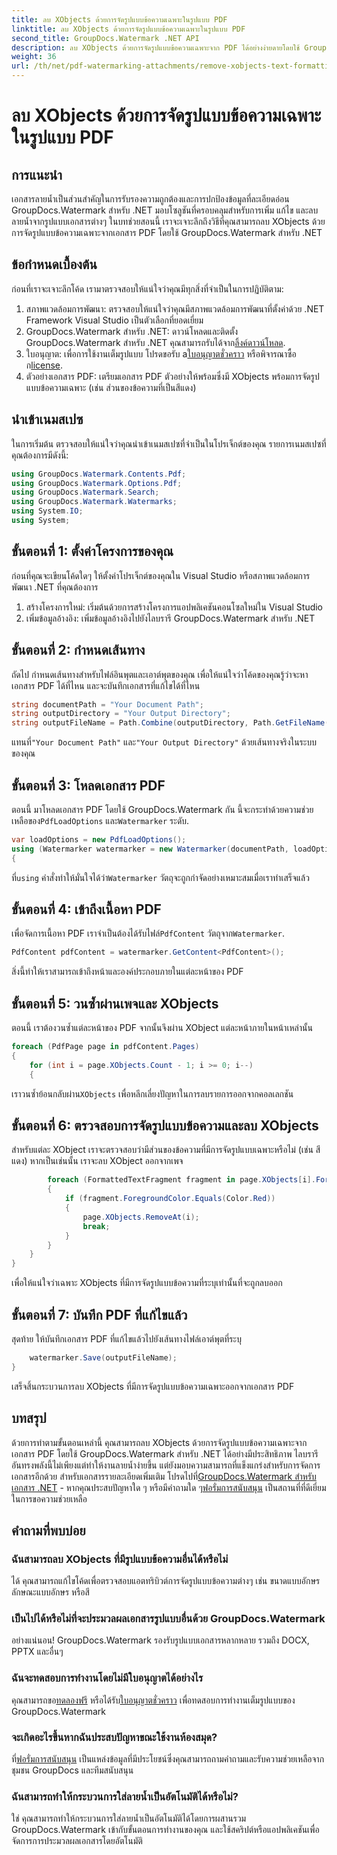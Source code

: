 ```yaml
---
title: ลบ XObjects ด้วยการจัดรูปแบบข้อความเฉพาะในรูปแบบ PDF
linktitle: ลบ XObjects ด้วยการจัดรูปแบบข้อความเฉพาะในรูปแบบ PDF
second_title: GroupDocs.Watermark .NET API
description: ลบ XObjects ด้วยการจัดรูปแบบข้อความเฉพาะจาก PDF ได้อย่างง่ายดายโดยใช้ GroupDocs.Watermark สำหรับ .NET ปฏิบัติตามคำแนะนำของเราเพื่อการจัดการเอกสารที่ราบรื่น
weight: 36
url: /th/net/pdf-watermarking-attachments/remove-xobjects-text-formatting-pdf/
---
```


# ลบ XObjects ด้วยการจัดรูปแบบข้อความเฉพาะในรูปแบบ PDF

## การแนะนำ
เอกสารลายน้ำเป็นส่วนสำคัญในการรับรองความถูกต้องและการปกป้องข้อมูลที่ละเอียดอ่อน GroupDocs.Watermark สำหรับ .NET มอบโซลูชันที่ครอบคลุมสำหรับการเพิ่ม แก้ไข และลบลายน้ำจากรูปแบบเอกสารต่างๆ ในบทช่วยสอนนี้ เราจะเจาะลึกถึงวิธีที่คุณสามารถลบ XObjects ด้วยการจัดรูปแบบข้อความเฉพาะจากเอกสาร PDF โดยใช้ GroupDocs.Watermark สำหรับ .NET
## ข้อกำหนดเบื้องต้น
ก่อนที่เราจะเจาะลึกโค้ด เรามาตรวจสอบให้แน่ใจว่าคุณมีทุกสิ่งที่จำเป็นในการปฏิบัติตาม:
1. สภาพแวดล้อมการพัฒนา: ตรวจสอบให้แน่ใจว่าคุณมีสภาพแวดล้อมการพัฒนาที่ตั้งค่าด้วย .NET Framework Visual Studio เป็นตัวเลือกที่ยอดเยี่ยม
2.  GroupDocs.Watermark สำหรับ .NET: ดาวน์โหลดและติดตั้ง GroupDocs.Watermark สำหรับ .NET คุณสามารถรับได้จาก[ลิ้งค์ดาวน์โหลด](https://releases.groupdocs.com/Watermark/net/).
3.  ใบอนุญาต: เพื่อการใช้งานเต็มรูปแบบ โปรดขอรับ a[ใบอนุญาตชั่วคราว](https://purchase.groupdocs.com/temporary-ใบอนุญาต/) หรือพิจารณาซื้อก[license](https://purchase.groupdocs.com/buy).
4. ตัวอย่างเอกสาร PDF: เตรียมเอกสาร PDF ตัวอย่างให้พร้อมซึ่งมี XObjects พร้อมการจัดรูปแบบข้อความเฉพาะ (เช่น ส่วนของข้อความที่เป็นสีแดง)

## นำเข้าเนมสเปซ
ในการเริ่มต้น ตรวจสอบให้แน่ใจว่าคุณนำเข้าเนมสเปซที่จำเป็นในโปรเจ็กต์ของคุณ รายการเนมสเปซที่คุณต้องการมีดังนี้:
```csharp
using GroupDocs.Watermark.Contents.Pdf;
using GroupDocs.Watermark.Options.Pdf;
using GroupDocs.Watermark.Search;
using GroupDocs.Watermark.Watermarks;
using System.IO;
using System;
```
## ขั้นตอนที่ 1: ตั้งค่าโครงการของคุณ
ก่อนที่คุณจะเขียนโค้ดใดๆ ให้ตั้งค่าโปรเจ็กต์ของคุณใน Visual Studio หรือสภาพแวดล้อมการพัฒนา .NET ที่คุณต้องการ
1. สร้างโครงการใหม่: เริ่มต้นด้วยการสร้างโครงการแอปพลิเคชันคอนโซลใหม่ใน Visual Studio
2. เพิ่มข้อมูลอ้างอิง: เพิ่มข้อมูลอ้างอิงไปยังไลบรารี GroupDocs.Watermark สำหรับ .NET
## ขั้นตอนที่ 2: กำหนดเส้นทาง
ถัดไป กำหนดเส้นทางสำหรับไฟล์อินพุตและเอาต์พุตของคุณ เพื่อให้แน่ใจว่าโค้ดของคุณรู้ว่าจะหาเอกสาร PDF ได้ที่ไหน และจะบันทึกเอกสารที่แก้ไขได้ที่ไหน
```csharp
string documentPath = "Your Document Path";
string outputDirectory = "Your Output Directory";
string outputFileName = Path.Combine(outputDirectory, Path.GetFileName(documentPath));
```
 แทนที่`"Your Document Path"` และ`"Your Output Directory"` ด้วยเส้นทางจริงในระบบของคุณ
## ขั้นตอนที่ 3: โหลดเอกสาร PDF
 ตอนนี้ มาโหลดเอกสาร PDF โดยใช้ GroupDocs.Watermark กัน นี้จะกระทำด้วยความช่วยเหลือของ`PdfLoadOptions` และ`Watermarker` ระดับ.
```csharp
var loadOptions = new PdfLoadOptions();
using (Watermarker watermarker = new Watermarker(documentPath, loadOptions))
{
```
 ที่`using` คำสั่งทำให้มั่นใจได้ว่า`Watermarker` วัตถุจะถูกกำจัดอย่างเหมาะสมเมื่อเราทำเสร็จแล้ว
## ขั้นตอนที่ 4: เข้าถึงเนื้อหา PDF
 เพื่อจัดการเนื้อหา PDF เราจำเป็นต้องได้รับไฟล์`PdfContent` วัตถุจาก`Watermarker`.
```csharp
PdfContent pdfContent = watermarker.GetContent<PdfContent>();
```
สิ่งนี้ทำให้เราสามารถเข้าถึงหน้าและองค์ประกอบภายในแต่ละหน้าของ PDF
## ขั้นตอนที่ 5: วนซ้ำผ่านเพจและ XObjects
ตอนนี้ เราต้องวนซ้ำแต่ละหน้าของ PDF จากนั้นจึงผ่าน XObject แต่ละหน้าภายในหน้าเหล่านั้น
```csharp
foreach (PdfPage page in pdfContent.Pages)
{
    for (int i = page.XObjects.Count - 1; i >= 0; i--)
    {
```
 เราวนซ้ำย้อนกลับผ่าน`XObjects` เพื่อหลีกเลี่ยงปัญหาในการลบรายการออกจากคอลเลกชัน
## ขั้นตอนที่ 6: ตรวจสอบการจัดรูปแบบข้อความและลบ XObjects
สำหรับแต่ละ XObject เราจะตรวจสอบว่ามีส่วนของข้อความที่มีการจัดรูปแบบเฉพาะหรือไม่ (เช่น สีแดง) หากเป็นเช่นนั้น เราจะลบ XObject ออกจากเพจ
```csharp
        foreach (FormattedTextFragment fragment in page.XObjects[i].FormattedTextFragments)
        {
            if (fragment.ForegroundColor.Equals(Color.Red))
            {
                page.XObjects.RemoveAt(i);
                break;
            }
        }
    }
}
```
เพื่อให้แน่ใจว่าเฉพาะ XObjects ที่มีการจัดรูปแบบข้อความที่ระบุเท่านั้นที่จะถูกลบออก
## ขั้นตอนที่ 7: บันทึก PDF ที่แก้ไขแล้ว
สุดท้าย ให้บันทึกเอกสาร PDF ที่แก้ไขแล้วไปยังเส้นทางไฟล์เอาต์พุตที่ระบุ
```csharp
    watermarker.Save(outputFileName);
}
```
เสร็จสิ้นกระบวนการลบ XObjects ที่มีการจัดรูปแบบข้อความเฉพาะออกจากเอกสาร PDF

## บทสรุป
ด้วยการทำตามขั้นตอนเหล่านี้ คุณสามารถลบ XObjects ด้วยการจัดรูปแบบข้อความเฉพาะจากเอกสาร PDF โดยใช้ GroupDocs.Watermark สำหรับ .NET ได้อย่างมีประสิทธิภาพ ไลบรารีอันทรงพลังนี้ไม่เพียงแต่ทำให้งานลายน้ำง่ายขึ้น แต่ยังมอบความสามารถที่แข็งแกร่งสำหรับการจัดการเอกสารอีกด้วย สำหรับเอกสารรายละเอียดเพิ่มเติม โปรดไปที่[GroupDocs.Watermark สำหรับเอกสาร .NET](https://tutorials.groupdocs.com/Watermark/net/) - หากคุณประสบปัญหาใด ๆ หรือมีคำถามใด ๆ[ฟอรั่มการสนับสนุน](https://forum.groupdocs.com/c/watermark/19) เป็นสถานที่ที่ดีเยี่ยมในการขอความช่วยเหลือ
## คำถามที่พบบ่อย
### ฉันสามารถลบ XObjects ที่มีรูปแบบข้อความอื่นได้หรือไม่
ได้ คุณสามารถแก้ไขโค้ดเพื่อตรวจสอบแอตทริบิวต์การจัดรูปแบบข้อความต่างๆ เช่น ขนาดแบบอักษร ลักษณะแบบอักษร หรือสี
### เป็นไปได้หรือไม่ที่จะประมวลผลเอกสารรูปแบบอื่นด้วย GroupDocs.Watermark
อย่างแน่นอน! GroupDocs.Watermark รองรับรูปแบบเอกสารหลากหลาย รวมถึง DOCX, PPTX และอื่นๆ
### ฉันจะทดสอบการทำงานโดยไม่มีใบอนุญาตได้อย่างไร
 คุณสามารถขอ[ทดลองฟรี](https://releases.groupdocs.com/) หรือได้รับ[ใบอนุญาตชั่วคราว](https://purchase.groupdocs.com/temporary-license/) เพื่อทดสอบการทำงานเต็มรูปแบบของ GroupDocs.Watermark
### จะเกิดอะไรขึ้นหากฉันประสบปัญหาขณะใช้งานห้องสมุด?
 ที่[ฟอรั่มการสนับสนุน](https://forum.groupdocs.com/c/watermark/19) เป็นแหล่งข้อมูลที่มีประโยชน์ซึ่งคุณสามารถถามคำถามและรับความช่วยเหลือจากชุมชน GroupDocs และทีมสนับสนุน
### ฉันสามารถทำให้กระบวนการใส่ลายน้ำเป็นอัตโนมัติได้หรือไม่?
ใช่ คุณสามารถทำให้กระบวนการใส่ลายน้ำเป็นอัตโนมัติได้โดยการผสานรวม GroupDocs.Watermark เข้ากับขั้นตอนการทำงานของคุณ และใช้สคริปต์หรือแอปพลิเคชันเพื่อจัดการการประมวลผลเอกสารโดยอัตโนมัติ